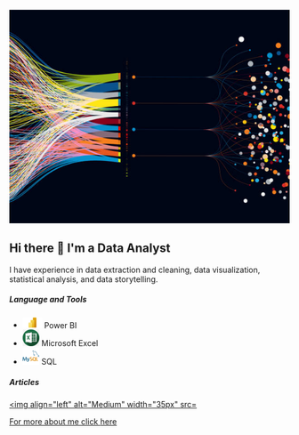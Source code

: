 ![](istockphoto.jpg)
## Hi there 👋 I'm a Data Analyst
I have experience in data extraction and cleaning, data visualization, statistical analysis, and data storytelling.

##### Language and Tools
* <img alig="left" alt="Power BI" width="35px" src="Microsoft-Power-BI-Logo.png" /> Power BI
* <img alig="left" alt="Excel" width="30px" src="excel.jpg" /> Microsoft Excel
* <img alig="left" alt="My SQL" width="30px" src="download.png" /> SQL

##### Articles
<a href="https://medium.com/@godwalterurassa"><img align="left" alt="Medium" width="35px" src=



For more about me click [here](https://medium.com/@godwalterurassa/my-journey-to-data-analytics-addcede01477)






